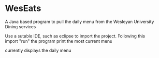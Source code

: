 WesEats
=======

A Java based program to pull the daily menu from the Wesleyan University Dining services


Use a sutable IDE, such as eclipse to import the project. Following this import "run" the program print the most current menu

currently displays the daily menu
